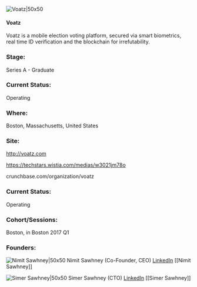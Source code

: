

![Voatz|50x50](https://apimg.techstars.com/connect/images/image_files/586d6bec8083207b96000031/original/Voatz_logo2_for_AMZN_.png)

#### Voatz
Voatz is a mobile election voting platform, secured via smart biometrics, real time ID verification and the blockchain for irrefutability.

### Stage: 
Series A - Graduate 

### Current Status: 
Operating

### Where:
Boston, Massachusetts, United States

### Site:
http://voatz.com

https://techstars.wistia.com/medias/w3021jm78o

crunchbase.com/organization/voatz

### Current Status: 
Operating

### Cohort/Sessions: 
Boston, in Boston 2017 Q1

### Founders: 

![Nimit Sawhney|50x50](https://apimg.techstars.com/connect/images/image_files/58aa6bd29c66a97ae500005c/original/newnim.jpg) Nimit Sawhney (Co-Founder, CEO) [LinkedIn](https://linkedin.com/in/nimsim) [[Nimit Sawhney]]

![Simer Sawhney|50x50](https://apimg.techstars.com/connect/images/image_files/58c977d99c66a9303800000b/original/ProfilePic.png) Simer Sawhney (CTO) [LinkedIn](https://linkedin.com/in/simer-sawhney-9061872) [[Simer Sawhney]]


